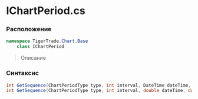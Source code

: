 
# IChartPeriod.cs
### Расположение
```csharp
namespace TigerTrade.Chart.Base  
    class IChartPeriod
```

> Описание

### Синтаксис
```csharp
int GetSequence(ChartPeriodType type, int interval, DateTime dateTime, double timeOffset)
int GetSequence(ChartPeriodType type, int interval, double dateTime, double timeOffset)
```
